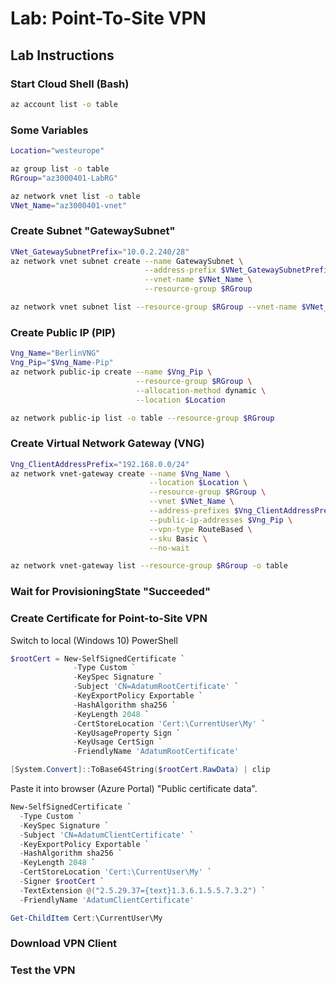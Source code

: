 # Lab: Point-To-Site VPN

## Lab Instructions

### Start Cloud Shell (Bash)

```bash
az account list -o table
```

### Some Variables

```bash
Location="westeurope"

az group list -o table
RGroup="az3000401-LabRG"

az network vnet list -o table
VNet_Name="az3000401-vnet"
```


### Create Subnet "GatewaySubnet"

```bash
VNet_GatewaySubnetPrefix="10.0.2.240/28"
az network vnet subnet create --name GatewaySubnet \
                              --address-prefix $VNet_GatewaySubnetPrefix \
                              --vnet-name $VNet_Name \
                              --resource-group $RGroup

az network vnet subnet list --resource-group $RGroup --vnet-name $VNet_Name -o table
```

### Create Public IP (PIP)

```bash
Vng_Name="BerlinVNG"
Vng_Pip="$Vng_Name-Pip"
az network public-ip create --name $Vng_Pip \
                            --resource-group $RGroup \
                            --allocation-method dynamic \
                            --location $Location

az network public-ip list -o table --resource-group $RGroup
```

### Create Virtual Network Gateway (VNG)

```bash
Vng_ClientAddressPrefix="192.168.0.0/24"
az network vnet-gateway create --name $Vng_Name \
                               --location $Location \
                               --resource-group $RGroup \
                               --vnet $VNet_Name \
                               --address-prefixes $Vng_ClientAddressPrefix \
                               --public-ip-addresses $Vng_Pip \
                               --vpn-type RouteBased \
                               --sku Basic \
                               --no-wait

az network vnet-gateway list --resource-group $RGroup -o table
```

### Wait for ProvisioningState "Succeeded"

### Create Certificate for Point-to-Site VPN

Switch to local (Windows 10) PowerShell

```Powershell
$rootCert = New-SelfSignedCertificate `
              -Type Custom `
              -KeySpec Signature `
              -Subject 'CN=AdatumRootCertificate' `
              -KeyExportPolicy Exportable `
              -HashAlgorithm sha256 `
              -KeyLength 2048 `
              -CertStoreLocation 'Cert:\CurrentUser\My' `
              -KeyUsageProperty Sign `
              -KeyUsage CertSign `
              -FriendlyName 'AdatumRootCertificate'

[System.Convert]::ToBase64String($rootCert.RawData) | clip
```

Paste it into browser (Azure Portal) "Public certificate data".

```Powershell
New-SelfSignedCertificate `
  -Type Custom `
  -KeySpec Signature `
  -Subject 'CN=AdatumClientCertificate' `
  -KeyExportPolicy Exportable `
  -HashAlgorithm sha256 `
  -KeyLength 2048 `
  -CertStoreLocation 'Cert:\CurrentUser\My' `
  -Signer $rootCert `
  -TextExtension @("2.5.29.37={text}1.3.6.1.5.5.7.3.2") `
  -FriendlyName 'AdatumClientCertificate'

Get-ChildItem Cert:\CurrentUser\My
```

### Download VPN Client

### Test the VPN
